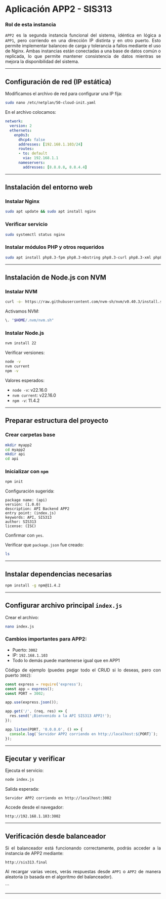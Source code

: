 # Aplicación APP2 - SIS313

<div align="justify">

### Rol de esta instancia

`APP2` es la segunda instancia funcional del sistema, idéntica en lógica a `APP1`, pero corriendo en una dirección IP distinta y en otro puerto. Esto permite implementar balanceo de carga y tolerancia a fallos mediante el uso de Nginx. Ambas instancias están conectadas a una base de datos común o replicada, lo que permite mantener consistencia de datos mientras se mejora la disponibilidad del sistema.

---

## Configuración de red (IP estática)

Modificamos el archivo de red para configurar una IP fija:

```bash
sudo nano /etc/netplan/50-cloud-init.yaml
````

En el archivo colocamos:

```yaml
network:
  version: 2
  ethernets:
    enp0s3:
      dhcp4: false
      addresses: [192.168.1.103/24]
      routes:
      - to: default
        via: 192.168.1.1
      nameservers:
        addresses: [8.8.8.8, 8.8.4.4]
```

---

## Instalación del entorno web

### Instalar Nginx

```bash
sudo apt update && sudo apt install nginx
```

### Verificar servicio

```bash
sudo systemctl status nginx
```

### Instalar módulos PHP y otros requeridos

```bash
sudo apt install php8.3-fpm php8.3-mbstring php8.3-curl php8.3-xml php8.3-mysql php8.3-zip
```

---

## Instalación de Node.js con NVM

### Instalar NVM

```bash
curl -o- https://raw.githubusercontent.com/nvm-sh/nvm/v0.40.3/install.sh | bash
```

Activamos NVM:

```bash
\. "$HOME/.nvm/nvm.sh"
```

### Instalar Node.js

```bash
nvm install 22
```

Verificar versiones:

```bash
node -v
nvm current
npm -v
```

Valores esperados:

* `node -v`: v22.16.0
* `nvm current`: v22.16.0
* `npm -v`: 11.4.2

---

## Preparar estructura del proyecto

### Crear carpetas base

```bash
mkdir myapp2
cd myapp2
mkdir api
cd api
```

### Inicializar con `npm`

```bash
npm init
```

Configuración sugerida:

```text
package name: (api)
version: (1.0.0)
description: API Backend APP2
entry point: (index.js)
keywords: API, SIS313
author: SIS313
license: (ISC)
```

Confirmar con `yes`.

Verificar que `package.json` fue creado:

```bash
ls
```

---

## Instalar dependencias necesarias

```bash
npm install -g npm@11.4.2
```

---

## Configurar archivo principal `index.js`

Crear el archivo:

```bash
nano index.js
```

### Cambios importantes para APP2:

* Puerto: `3002`
* IP: `192.168.1.103`
* Todo lo demás puede mantenerse igual que en APP1

Código de ejemplo (puedes pegar todo el CRUD si lo deseas, pero con puerto `3002`):

```js
const express = require('express');
const app = express();
const PORT = 3002;

app.use(express.json());

app.get('/', (req, res) => {
  res.send('¡Bienvenido a la API SIS313 APP2!');
});

app.listen(PORT, '0.0.0.0', () => {
  console.log(`Servidor APP2 corriendo en http://localhost:${PORT}`);
});
```

---

## Ejecutar y verificar

Ejecuta el servicio:

```bash
node index.js
```

Salida esperada:

```
Servidor APP2 corriendo en http://localhost:3002
```

Accede desde el navegador:

```
http://192.168.1.103:3002
```

---

## Verificación desde balanceador

Si el balanceador está funcionando correctamente, podrás acceder a la instancia de APP2 mediante:

```
http://sis313.final
```

Al recargar varias veces, verás respuestas desde `APP1` o `APP2` de manera aleatoria (o basada en el algoritmo del balanceador).

</div>
```

---
